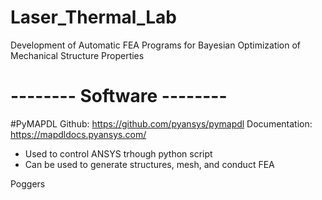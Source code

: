 # Laser_Thermal_Lab
Development of Automatic FEA Programs for Bayesian Optimization of Mechanical Structure Properties

# -------- Software --------
  #PyMAPDL
  Github: https://github.com/pyansys/pymapdl
  Documentation: https://mapdldocs.pyansys.com/
  
  - Used to control ANSYS trhough python script
  - Can be used to generate structures, mesh, and conduct FEA







Poggers
